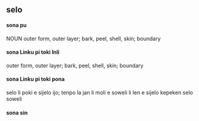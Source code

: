 ## selo

#### sona pu

NOUN outer form, outer layer; bark, peel, shell, skin; boundary

#### sona Linku pi toki Inli

outer form, outer layer; bark, peel, shell, skin; boundary

#### sona Linku pi toki pona

selo li poki e sijelo ijo; tenpo la jan li moli e soweli li len e sijelo kepeken selo soweli

#### sona sin


